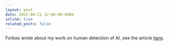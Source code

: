 ```yaml
---
layout: post
date: 2025-04-21 12:00:00-0400
inline: true
related_posts: false
---
```


Forbes wrote about my work on human detection of AI, see the article [here](https://www.forbes.com/sites/dereknewton/2025/04/21/study-shows-experienced-humans-can-spot-text-created-by-ai/).